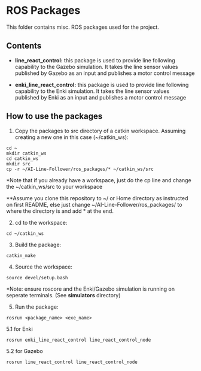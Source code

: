 # ROS Packages

This folder contains misc. ROS packages used for the project.

## Contents

* __line_react_control:__ this package is used to provide line following capability to the Gazebo simulation. It takes the line sensor values published by Gazebo as an input and publishes a motor control message

* __enki_line_react_control:__ this package is used to provide line following capability to the Enki simulation. It takes the line sensor values published by Enki as an input and publishes a motor control message

## How to use the packages

1. Copy the packages to src directory of a catkin workspace. Assuming creating a new one in this case (~/catkin_ws):
```
cd ~
mkdir catkin_ws
cd catkin_ws
mkdir src
cp -r ~/AI-Line-Follower/ros_packages/* ~/catkin_ws/src
```
*Note that if you already have a workspace, just do the cp line and change the ~/catkin_ws/src to your workspace

**Assume you clone this repository to ~/ or Home directory as instructed on first README, else just change ~/AI-Line-Follower/ros_packages/ to where the directory is and add * at the end.

2. cd to the workspace:
```
cd ~/catkin_ws
```
3. Build the package:
```
catkin_make
```
4. Source the workspace:
```
source devel/setup.bash
```

*Note: ensure roscore and the Enki/Gazebo simulation is running on seperate terminals. (See __simulators__ directory)

5. Run the package:
```
rosrun <package_name> <exe_name>
```
5.1 for Enki
```
rosrun enki_line_react_control line_react_control_node
```
5.2 for Gazebo
```
rosrun line_react_control line_react_control_node
```
